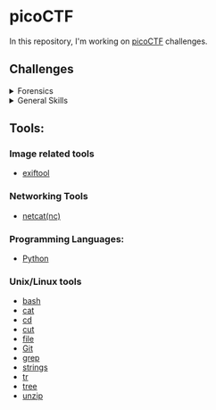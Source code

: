 # picoCTF

In this repository, I'm working on [picoCTF](https://picoctf.org/) challenges.
## Challenges 

<details>
<summary>Forensics</summary>

- [Enhance!](./forensics/enhance/)
- [information](./forensics/information/)
</details>

<details>
<summary>General Skills</summary>

- [Codebook](./general-skills/codebook/)
- [convertme.py](./general-skills/convertme.py/)
- [fixme1.py](./general-skills/fixme1.py/)
- [fixme2.py](./general-skills/fixme2.py/)
- [Glitch cat](./general-skills/glitch-cat/)
- [Hashing job app](./general-skills/hashing-job-app/)
- [magikarp-ground-mission](./general-skills/magikarp-ground-mission/)
- [Nice netcat...](./general-skills/convertme.py/)
- [Obedient Cat](./general-skills/obedient-cat/)
- [Python Wrangling](./general-skills/python-wrangling/)
- [runme.py](./general-skills/runme.py/)
- [strings it](./general-skills/strings-it/)
- [Tab, Tab, Attack](./general-skills/tab-tab-attack/)
- [Wave a flag](./general-skills/wave-a-flag/)
- [What's a netcat?](./general-skills/whats-a-netcat/)

</details>

## Tools:

### Image related tools
- [exiftool](https://exiftool.org/)

### Networking Tools
- [netcat(nc)](https://linux.die.net/man/1/nc)

### Programming Languages:
- [Python](https://www.python.org/)
### Unix/Linux tools
- [bash](https://www.gnu.org/software/bash/)
- [cat](https://en.wikipedia.org/wiki/Cat_(Unix))
- [cd](https://en.wikipedia.org/wiki/Cd_(command))
- [cut](https://en.wikipedia.org/wiki/Cut_(Unix))
- [file](https://en.wikipedia.org/wiki/File_(command))
- [Git](https://git-scm.com/)
- [grep](https://en.wikipedia.org/wiki/Grep)
- [strings](https://linux.die.net/man/1/strings)
- [tr](https://en.wikipedia.org/wiki/Tr_(Unix))
- [tree](https://en.wikipedia.org/wiki/Tree_(command))
- [unzip](https://linux.die.net/man/1/unzip)
